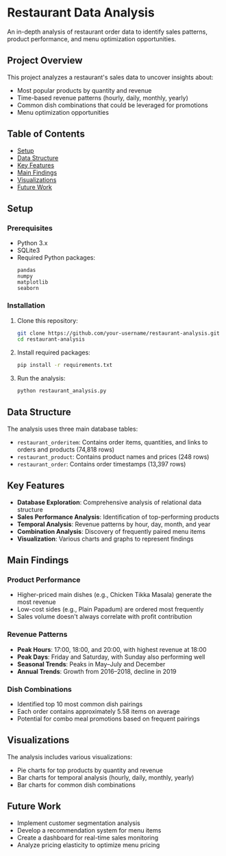 # Restaurant Data Analysis

An in-depth analysis of restaurant order data to identify sales patterns, product performance, and menu optimization opportunities.

## Project Overview

This project analyzes a restaurant's sales data to uncover insights about:
- Most popular products by quantity and revenue
- Time-based revenue patterns (hourly, daily, monthly, yearly)
- Common dish combinations that could be leveraged for promotions
- Menu optimization opportunities

## Table of Contents
- [Setup](#setup)
- [Data Structure](#data-structure)
- [Key Features](#key-features)
- [Main Findings](#main-findings)
- [Visualizations](#visualizations)
- [Future Work](#future-work)

## Setup

### Prerequisites
- Python 3.x
- SQLite3
- Required Python packages:
  ```
  pandas
  numpy
  matplotlib
  seaborn
  ```

### Installation
1. Clone this repository:
   ```bash
   git clone https://github.com/your-username/restaurant-analysis.git
   cd restaurant-analysis
   ```

2. Install required packages:
   ```bash
   pip install -r requirements.txt
   ```

3. Run the analysis:
   ```bash
   python restaurant_analysis.py
   ```

## Data Structure

The analysis uses three main database tables:
- `restaurant_orderitem`: Contains order items, quantities, and links to orders and products (74,818 rows)
- `restaurant_product`: Contains product names and prices (248 rows)
- `restaurant_order`: Contains order timestamps (13,397 rows)

## Key Features

- **Database Exploration**: Comprehensive analysis of relational data structure
- **Sales Performance Analysis**: Identification of top-performing products
- **Temporal Analysis**: Revenue patterns by hour, day, month, and year
- **Combination Analysis**: Discovery of frequently paired menu items
- **Visualization**: Various charts and graphs to represent findings

## Main Findings

### Product Performance
- Higher-priced main dishes (e.g., Chicken Tikka Masala) generate the most revenue
- Low-cost sides (e.g., Plain Papadum) are ordered most frequently
- Sales volume doesn't always correlate with profit contribution

### Revenue Patterns
- **Peak Hours**: 17:00, 18:00, and 20:00, with highest revenue at 18:00
- **Peak Days**: Friday and Saturday, with Sunday also performing well
- **Seasonal Trends**: Peaks in May–July and December
- **Annual Trends**: Growth from 2016–2018, decline in 2019

### Dish Combinations
- Identified top 10 most common dish pairings
- Each order contains approximately 5.58 items on average
- Potential for combo meal promotions based on frequent pairings

## Visualizations

The analysis includes various visualizations:
- Pie charts for top products by quantity and revenue
- Bar charts for temporal analysis (hourly, daily, monthly, yearly)
- Bar charts for common dish combinations

## Future Work

- Implement customer segmentation analysis
- Develop a recommendation system for menu items
- Create a dashboard for real-time sales monitoring
- Analyze pricing elasticity to optimize menu pricing
